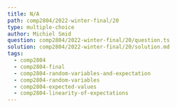 ```yaml
---
title: N/A
path: comp2804/2022-winter-final/20
type: multiple-choice
author: Michiel Smid
question: comp2804/2022-winter-final/20/question.ts
solution: comp2804/2022-winter-final/20/solution.md
tags:
  - comp2804
  - comp2804-final
  - comp2804-random-variables-and-expectation
  - comp2804-random-variables
  - comp2804-expected-values
  - comp2804-linearity-of-expectations
---
```


